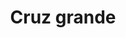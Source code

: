 ---
title: Cruz grande
date: 
draft: false

# descripcion
description : Cruz grande

materials: Plata 925

color: Plateado

dimensions: 3cm x 4,5cm

code: 02-14-0191

type: "Dijes"

categories: []

price: $1.820,00

# Images
# first image will be shown in the product page
images:
  # - image: "images/path_to_image"
  # La ubicacion de las imagenes es imagenes/Dijes/Dijes.Plata/02-14-0191-cruz-grande
  - image: "./images/dijes/plata/02-14-0191-cruz-grande.JPG"
---
